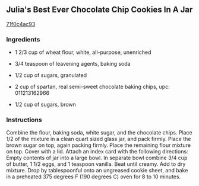 ## Julia's Best Ever Chocolate Chip Cookies In A Jar

[71f0c4ac93](http://allrecipes.com/recipe/julias-best-ever-chocolate-chip-cookies-in-a-jar/)

### Ingredients

 - 1 2/3 cup of wheat flour, white, all-purpose, unenriched

 - 3/4 teaspoon of leavening agents, baking soda

 - 1/2 cup of sugars, granulated

 - 2 cup of spartan, real semi-sweet chocolate baking chips, upc: 011213162966

 - 1/2 cup of sugars, brown

### Instructions

Combine the flour, baking soda, white sugar, and the chocolate chips. Place 1/2 of the mixture in a clean quart sized glass jar, and pack firmly. Place the brown sugar on top, again packing firmly. Place the remaining flour mixture on top. Cover with a lid. Attach an index card with the following directions: Empty contents of jar into a large bowl. In separate bowl combine 3/4 cup of butter, 1 1/2 eggs, and 1 teaspoon vanilla. Beat until creamy. Add to dry mixture. Drop by tablespoonful onto an ungreased cookie sheet, and bake in a preheated 375 degrees F (190 degrees C) oven for 8 to 10 minutes.